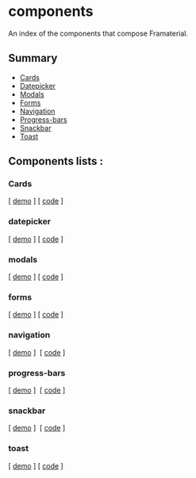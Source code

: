# components
An index of the components that compose Framaterial.

## Summary 
- [Cards](#cards)
- [Datepicker](#datepicker)
- [Modals](#modals)
- [Forms](#forms)
- [Navigation](#navigation)
- [Progress-bars](#progress-bars)
- [Snackbar](#snackbar)
- [Toast](#toast)

## Components lists : 

### Cards 
[ [demo](http://framaterial.github.io/components/components/cards/index.html) ]
[ [code](https://github.com/Framaterial/components/tree/master/components/cards/index.html) ]

### datepicker 
[ [demo](http://framaterial.github.io/components/components/datepicker/index.html) ]
[ [code](https://github.com/Framaterial/components/tree/master/components/datepicker/index.html) ]

### modals 
[ [demo](http://framaterial.github.io/components/components/modals/index.html) ]
[ [code](https://github.com/Framaterial/components/tree/master/components/modals/index.html) ]

### forms 
[ [demo](http://framaterial.github.io/components/components/forms/index.html) ]
[ [code](https://github.com/Framaterial/components/tree/master/components/forms/index.html) ]

### navigation 
[ [demo](http://framaterial.github.io/components/components/navigation/index.html) ] 
[ [code](https://github.com/Framaterial/components/tree/master/components/navigation/index.html) ]

### progress-bars 
[ [demo](http://framaterial.github.io/components/components/progress-bars/index.html) ] 
[ [code](https://github.com/Framaterial/components/tree/master/components/progress-bars/index.html) ]

### snackbar 
[ [demo](http://framaterial.github.io/components/components/snackbar/index.html) ] 
[ [code](https://github.com/Framaterial/components/tree/master/components/snackbar/index.html) ]

### toast 
[ [demo](http://framaterial.github.io/components/components/toast/index.html) ] 
[ [code](https://github.com/Framaterial/components/tree/master/components/toast/index.html) ]
